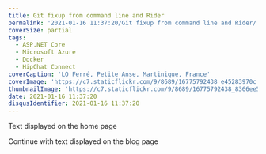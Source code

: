 ```yaml
---
title: Git fixup from command line and Rider
permalink: '2021-01-16 11:37:20/Git fixup from command line and Rider/'
coverSize: partial
tags:
  - ASP.NET Core
  - Microsoft Azure
  - Docker
  - HipChat Connect
coverCaption: 'LO Ferré, Petite Anse, Martinique, France'
coverImage: 'https://c7.staticflickr.com/9/8689/16775792438_e45283970c_h.jpg'
thumbnailImage: 'https://c7.staticflickr.com/9/8689/16775792438_8366ee5732_q.jpg'
date: 2021-01-16 11:37:20
disqusIdentifier: 2021-01-16 11:37:20
---
```

Text displayed on the home page
<!-- more -->
Continue with text displayed on the blog page
